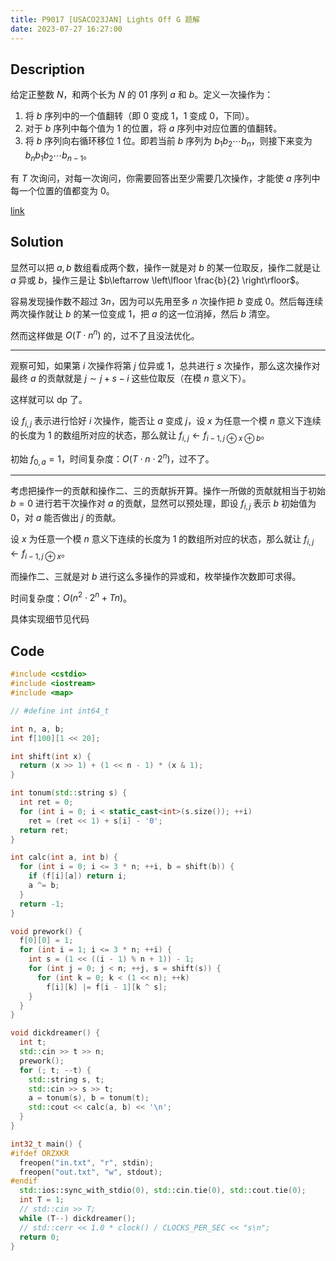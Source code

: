 ```yaml
---
title: P9017 [USACO23JAN] Lights Off G 题解
date: 2023-07-27 16:27:00
---
```


## Description

给定正整数 $N$，和两个长为 $N$ 的 $01$ 序列 $a$ 和 $b$。定义一次操作为：

1. 将 $b$ 序列中的一个值翻转（即 $0$ 变成 $1$，$1$ 变成 $0$，下同）。
2. 对于 $b$ 序列中每个值为 $1$ 的位置，将 $a$ 序列中对应位置的值翻转。
3. 将 $b$ 序列向右循环移位 $1$ 位。即若当前 $b$ 序列为 $b_1b_2\cdots b_{n}$，则接下来变为 $b_{n}b_1b_2\cdots b_{n-1}$。

有 $T$ 次询问，对每一次询问，你需要回答出至少需要几次操作，才能使 $a$ 序列中每一个位置的值都变为 $0$。

[link](https://www.luogu.com.cn/problem/P9017)

## Solution

显然可以把 $a,b$ 数组看成两个数，操作一就是对 $b$ 的某一位取反，操作二就是让 $a$ 异或 $b$，操作三是让 $b\leftarrow \left\lfloor \frac{b}{2} \right\rfloor$。

容易发现操作数不超过 $3n$，因为可以先用至多 $n$ 次操作把 $b$ 变成 $0$。然后每连续两次操作就让 $b$ 的某一位变成 $1$，把 $a$ 的这一位消掉，然后 $b$ 清空。

然而这样做是 $O(T\cdot n^n)$ 的，过不了且没法优化。

---

观察可知，如果第 $i$ 次操作将第 $j$ 位异或 $1$，总共进行 $s$ 次操作，那么这次操作对最终 $a$ 的贡献就是 $j\sim j+s-i$ 这些位取反（在模 $n$ 意义下）。

这样就可以 dp 了。

设 $f_{i,j}$ 表示进行恰好 $i$ 次操作，能否让 $a$ 变成 $j$，设 $x$ 为任意一个模 $n$ 意义下连续的长度为 $1$ 的数组所对应的状态，那么就让 $f_{i,j}\leftarrow f_{i-1,j\oplus x\oplus b}$。

初始 $f_{0,a}=1$，时间复杂度：$O(T\cdot n\cdot 2^{n})$，过不了。

---

考虑把操作一的贡献和操作二、三的贡献拆开算。操作一所做的贡献就相当于初始 $b=0$ 进行若干次操作对 $a$ 的贡献，显然可以预处理，即设 $f_{i,j}$ 表示 $b$ 初始值为 $0$，对 $a$ 能否做出 $j$ 的贡献。

设 $x$ 为任意一个模 $n$ 意义下连续的长度为 $1$ 的数组所对应的状态，那么就让 $f_{i,j}\leftarrow f_{i-1,j\oplus x}$。

而操作二、三就是对 $b$ 进行这么多操作的异或和，枚举操作次数即可求得。

时间复杂度：$O(n^2\cdot 2^n+Tn)$。

具体实现细节见代码

## Code

```cpp
#include <cstdio>
#include <iostream>
#include <map>

// #define int int64_t

int n, a, b;
int f[100][1 << 20];

int shift(int x) {
  return (x >> 1) + (1 << n - 1) * (x & 1);
}

int tonum(std::string s) {
  int ret = 0;
  for (int i = 0; i < static_cast<int>(s.size()); ++i)
    ret = (ret << 1) + s[i] - '0';
  return ret;
}

int calc(int a, int b) {
  for (int i = 0; i <= 3 * n; ++i, b = shift(b)) {
    if (f[i][a]) return i;
    a ^= b;
  }
  return -1;
}

void prework() {
  f[0][0] = 1;
  for (int i = 1; i <= 3 * n; ++i) {
    int s = (1 << ((i - 1) % n + 1)) - 1;
    for (int j = 0; j < n; ++j, s = shift(s)) {
      for (int k = 0; k < (1 << n); ++k)
        f[i][k] |= f[i - 1][k ^ s];
    }
  }
}

void dickdreamer() {
  int t;
  std::cin >> t >> n;
  prework();
  for (; t; --t) {
    std::string s, t;
    std::cin >> s >> t;
    a = tonum(s), b = tonum(t);
    std::cout << calc(a, b) << '\n';
  }
}

int32_t main() {
#ifdef ORZXKR
  freopen("in.txt", "r", stdin);
  freopen("out.txt", "w", stdout);
#endif
  std::ios::sync_with_stdio(0), std::cin.tie(0), std::cout.tie(0);
  int T = 1;
  // std::cin >> T;
  while (T--) dickdreamer();
  // std::cerr << 1.0 * clock() / CLOCKS_PER_SEC << "s\n";
  return 0;
}
```